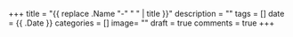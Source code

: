 +++
title = "{{ replace .Name "-" " " | title }}"
description = ""
tags = []
date = {{ .Date }}
categories = []
image= ""
draft = true
comments = true
+++